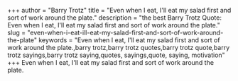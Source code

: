 +++
author = "Barry Trotz"
title = "Even when I eat, I'll eat my salad first and sort of work around the plate."
description = "the best Barry Trotz Quote: Even when I eat, I'll eat my salad first and sort of work around the plate."
slug = "even-when-i-eat-ill-eat-my-salad-first-and-sort-of-work-around-the-plate"
keywords = "Even when I eat, I'll eat my salad first and sort of work around the plate.,barry trotz,barry trotz quotes,barry trotz quote,barry trotz sayings,barry trotz saying,quotes, sayings,quote, saying, motivation"
+++
Even when I eat, I'll eat my salad first and sort of work around the plate.
